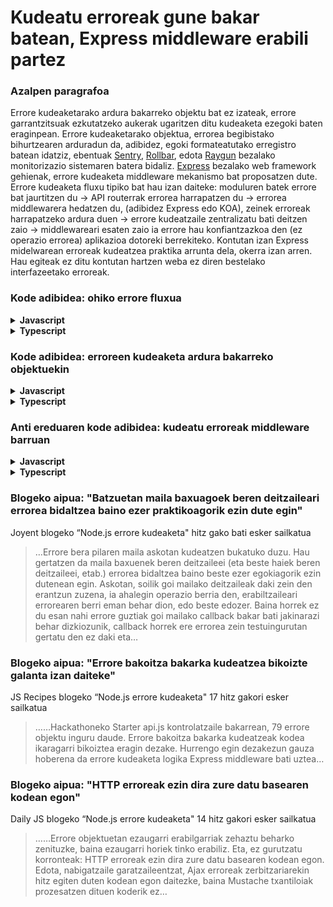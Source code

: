 # Kudeatu erroreak gune bakar batean, Express middleware erabili partez

### Azalpen paragrafoa

Errore kudeaketarako ardura bakarreko objektu bat ez izateak, errore garrantzitsuak ezkutatzeko aukerak ugaritzen ditu kudeaketa ezegoki baten eraginpean. Errore kudeaketarako objektua, errorea begibistako bihurtzearen arduradun da, adibidez, egoki formateatutako erregistro batean idatziz, ebentuak [Sentry](https://sentry.io/), [Rollbar](https://rollbar.com/), edota [Raygun](https://raygun.com/) bezalako monitorizazio sistemaren batera bidaliz. [Express](http://expressjs.com/en/guide/error-handling.html#writing-error-handlers) bezalako web framework gehienak, errore kudeaketa middleware mekanismo bat proposatzen dute. Errore kudeaketa fluxu tipiko bat hau izan daiteke: moduluren batek errore bat jaurtitzen du -> API routerrak errorea harrapatzen du -> errorea middlewarera hedatzen du, (adibidez Express edo KOA), zeinek erroreak harrapatzeko ardura duen -> errore kudeatzaile zentralizatu bati deitzen zaio -> middlewareari esaten zaio ia errore hau konfiantzazkoa den (ez operazio errorea) aplikazioa dotoreki berrekiteko. Kontutan izan Express midelwarean erroreak kudeatzea praktika arrunta dela, okerra izan arren. Hau egiteak ez ditu kontutan hartzen weba ez diren bestelako interfazeetako erroreak.

### Kode adibidea: ohiko errore fluxua

<details>
<summary><strong>Javascript</strong></summary>

```javascript
// DAL (Data Access Layer) geruza, ez ditugu erroreak hemen kudeatzen
DB.gehituDokumentua(bezeroBerria, (errorea, emaitza) => {
  if (errorea)
    throw new Error('Errore azalpen bikaina dator hemen', bestelako parametro erabilgarri batzuk)
});

// API bide kodea, errore sinkrono eta asinkronoak harrapatu eta middlewarera desbideratzen ditugu hemen
try {
  bezeroZerbitzua.gehituBerria(req.body).then((emaitza) => {
    res.status(200).json(emaitza);
  }).catch((errorea) => {
    next(errorea)
  });
}
catch (errorea) {
  next(errorea);
}

// Errore-kudeaketa middlewarea, errore kudeatzaile zentralizatuari uzten diogu errore kudeaketa
app.use(async (errorea, req, res, next) => {
  const operazioErroreaDa = await erroreKudeatzailea.kudeatuErrorea(errorea);
  if (!operazioErroreaDa) {
    next(errorea);
  }
});
```

</details>

<details>
<summary><strong>Typescript</strong></summary>

```typescript
// DAL (Data Access Layer) geruza, ez ditugu erroreak hemen kudeatzen
DB.gehituDokumentua(bezeroBerria, (errorea: Error, emaitza: Result) => {
  if (errorea)
    throw new Error('Errore azalpen bikaina dator hemen', bestelako parametro erabilgarri batzuk)
});

// API bide kodea, errore sinkrono eta asinkronoak harrapatu eta middlewarera desbideratzen ditugu hemen
try {
  bezeroZerbitzua.gehituBerria(req.body).then((emaitza: Result) => {
    res.status(200).json(emaitza);
  }).catch((errorea: Error) => {
    next(errorea)
  });
}
catch (errorea) {
  next(errorea);
}

// Errore-kudeaketa middlewarea, errore kudeatzaile zentralizatuari uzten diogu errore kudeaketa
app.use(async (errorea: Error, req: Request, res: Response, next: NextFunction) => {
  const operazioErroreaDa = await erroreKudeatzailea.kudeatuErrorea(errorea);
  if (!operazioErroreaDa) {
    next(errorea);
  }
});
```

</details>

### Kode adibidea: erroreen kudeaketa ardura bakarreko objektuekin

<details>
<summary><strong>Javascript</strong></summary>

```javascript
module.exports.kudeatzailea = new erroreKudeatzailea();

function erroreKudeatzailea() {
  this.erroreaKudeatu = async (errorea) => {
    await logger.erroreaErregistratu(errorea);
    await kritikoaBadaAdministrariariPostaElektronikoaBidali;
    await kritikoaBadaOperazioZerrendanGorde;
    await erabakiIaOperazioErroreaDen;
  };
}
```

</details>

<details>
<summary><strong>Typescript</strong></summary>

```typescript
class ErroreKudeatzailea {
  public async erroreaKudeatu(errorea: Error): Promise<void> {
    await logger.erroreaErregistratu(errorea);
    await kritikoaBadaAdministrariariPostaElektronikoaBidali();
    await kritikoaBadaOperazioZerrendanGorde();
    await erabakiIaOperazioErroreaDen();
  }
}

export const kudeatzailea = new ErroreKudeatzailea();
```

</details>

### Anti ereduaren kode adibidea: kudeatu erroreak middleware barruan

<details>
<summary><strong>Javascript</strong></summary>

```javascript
// zuzeneko errore kudeaketa middlewarean, Cron atazak eta frogatze erroreak kudeatuko dituena?
app.use((errorea, req, res, next) => {
  logger.erroreaErregistratu(errorea);
  if (errorea.larritasuna == erroreak.altua) {
    posta.postaElektronikoaBidali(
      konfigurazioa.administrariPostaElektronikoa,
      "Errore kritikoa gertatu da",
      errorea
    );
  }
  if (!errorea.operazioErroreaDa) {
    next(errorea);
  }
});
```

</details>

<details>
<summary><strong>Typescript</strong></summary>

```typescript
// zuzeneko errore kudeaketa middlewarean, Cron atazak eta frogatze erroreak kudeatuko dituena?
app.use((errorea: Error, req: Request, res: Response, next: NextFunction) => {
  logger.erroreaErregistratu(errorea);
  if (errorea.larritasuna == erroreak.altua) {
    posta.postaElektronikoaBidali(
      konfigurazioa.administrariPostaElektronikoa,
      "Errore kritikoa gertatu da",
      errorea
    );
  }
  if (!errorea.operazioErroreaDa) {
    next(errorea);
  }
});
```

</details>

### Blogeko aipua: "Batzuetan maila baxuagoek beren deitzaileari errorea bidaltzea baino ezer praktikoagorik ezin dute egin"

Joyent blogeko “Node.js errore kudeaketa" hitz gako bati esker sailkatua

> …Errore bera pilaren maila askotan kudeatzen bukatuko duzu. Hau gertatzen da maila baxuenek beren deitzaileei (eta beste haiek beren deitzaileei, etab.) errorea bidaltzea baino beste ezer egokiagorik ezin dutenean egin. Askotan, soilik goi mailako deitzaileak daki zein den erantzun zuzena, ia ahalegin operazio berria den, erabiltzaileari errorearen berri eman behar dion, edo beste edozer. Baina horrek ez du esan nahi errore guztiak goi mailako callback bakar bati jakinarazi behar dizkiozunik, callback horrek ere errorea zein testuingurutan gertatu den ez daki eta…

### Blogeko aipua: "Errore bakoitza bakarka kudeatzea bikoizte galanta izan daiteke"

JS Recipes blogeko “Node.js errore kudeaketa" 17 hitz gakori esker sailkatua

> ……Hackathoneko Starter api.js kontrolatzaile bakarrean, 79 errore objektu inguru daude. Errore bakoitza bakarka kudeatzeak kodea ikaragarri bikoiztea eragin dezake. Hurrengo egin dezakezun gauza hoberena da errore kudeaketa logika Express middleware bati uztea…

### Blogeko aipua: "HTTP erroreak ezin dira zure datu basearen kodean egon"

Daily JS blogeko “Node.js errore kudeaketa" 14 hitz gakori esker sailkatua

> ……Errore objektuetan ezaugarri erabilgarriak zehaztu beharko zenituzke, baina ezaugarri horiek tinko erabiliz. Eta, ez gurutzatu korronteak: HTTP erroreak ezin dira zure datu basearen kodean egon. Edota, nabigatzaile garatzaileentzat, Ajax erroreak zerbitzariarekin hitz egiten duten kodean egon daitezke, baina Mustache txantiloiak prozesatzen dituen koderik ez…
